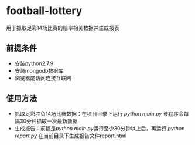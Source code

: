 # football-lottery
用于抓取足彩14场比赛的赔率相关数据并生成报表
## 前提条件
* 安装python2.7.9
* 安装mongodb数据库
* 浏览器能访问连接互联网

## 使用方法
* 抓取足彩胜负14场比赛数据：在项目目录下运行 *python main.py*  该程序会每隔30分钟抓取一次最新数据
* 生成报告：前提是*python main.py*运行至少30分钟以上后，再运行 *python report.py* 在当前目录下生成报告文件report.html
